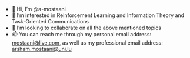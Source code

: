 - 👋 Hi, I’m @a-mostaani
- 👀 I’m interested in Reinforcement Learning and Information Theory and Task-Oriented Communications
- 💞️ I’m looking to collaborate on all the above mentioned topics
- 📫 You can reach me through my personal email address: mostaani@live.com, as well as my professional email address: arsham.mostaani@uni.lu

<!---
a-mostaani/a-mostaani is a ✨ special ✨ repository because its `README.md` (this file) appears on your GitHub profile.
You can click the Preview link to take a look at your changes.
--->

